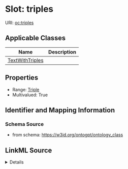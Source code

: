 # Slot: triples

URI: [oc:triples](http://w3id.org/ontogpt/ontology-class-templatetriples)



<!-- no inheritance hierarchy -->




## Applicable Classes

| Name | Description |
| --- | --- |
[TextWithTriples](TextWithTriples.md) | 






## Properties

* Range: [Triple](Triple.md)
* Multivalued: True








## Identifier and Mapping Information







### Schema Source


* from schema: https://w3id.org/ontogpt/ontology_class




## LinkML Source

<details>
```yaml
name: triples
from_schema: https://w3id.org/ontogpt/ontology_class
rank: 1000
multivalued: true
alias: triples
owner: TextWithTriples
domain_of:
- TextWithTriples
range: Triple
inlined: true
inlined_as_list: true

```
</details>